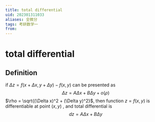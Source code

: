 ```yaml
---
title: total differential
uid: 202301311033
aliases: 全微分
tags: 考研数学一 
from:
---
```

# total differential

## Definition

if $\Delta z = f(x + \Delta x,y + \Delta y) -f(x,y)$ can be presented as $$\Delta z = A\Delta x + B\Delta y + o(\rho)$$
$\rho = \sqrt{(\Delta x)^2 + (\Delta y)^2}$, then function $z = f(x,y)$ is differentiable at point $(x,y)$ , and total differential is $$dz = A\Delta x + B\Delta y$$
